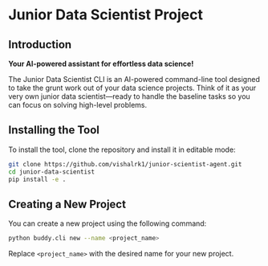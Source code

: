# Junior Data Scientist Project

## Introduction

**Your AI-powered assistant for effortless data science!**

The Junior Data Scientist CLI is an AI-powered command-line tool designed to take the grunt work out of your data science projects. Think of it as your very own junior data scientist—ready to handle the baseline tasks so you can focus on solving high-level problems.

## Installing the Tool

To install the tool, clone the repository and install it in editable mode:

```bash
git clone https://github.com/vishalrk1/junior-scientist-agent.git
cd junior-data-scientist
pip install -e .
```

## Creating a New Project

You can create a new project using the following command:

```bash
python buddy.cli new --name <project_name>
```

Replace `<project_name>` with the desired name for your new project.
